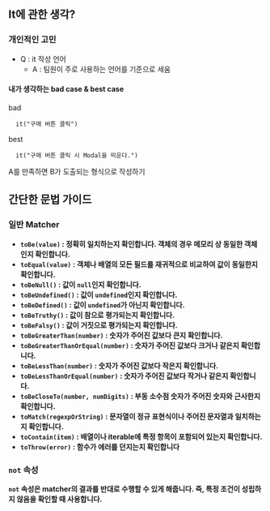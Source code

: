 ## It에 관한 생각?

### 개인적인 고민
- Q : it 작성 언어
  - A : 팀원이 주로 사용하는 언어를 기준으로 세움

#### 내가 생각하는 bad case & best case
bad
```
  it("구매 버튼 클릭")
```

best
```
  it("구매 버튼 클릭 시 Modal을 띄운다.")
```
A를 만족하면 B가 도출되는 형식으로 작성하기

## 간단한 문법 가이드

### **일반 Matcher**

- **`toBe(value)` : 정확히 일치하는지 확인합니다. 객체의 경우 메모리 상 동일한 객체인지 확인합니다.**
- **`toEqual(value)`  : 객체나 배열의 모든 필드를 재귀적으로 비교하여 값이 동일한지 확인합니다.**
- **`toBeNull()` : 값이 `null`인지 확인합니다.**
- **`toBeUndefined()` : 값이 `undefined`인지 확인합니다.**
- **`toBeDefined()` : 값이 `undefined`가 아닌지 확인합니다.**
- **`toBeTruthy()`  : 값이 참으로 평가되는지 확인합니다.**
- **`toBeFalsy()`  : 값이 거짓으로 평가되는지 확인합니다.**
- **`toBeGreaterThan(number)` : 숫자가 주어진 값보다 큰지 확인합니다.**
- **`toBeGreaterThanOrEqual(number)` : 숫자가 주어진 값보다 크거나 같은지 확인합니다.**
- **`toBeLessThan(number)` : 숫자가 주어진 값보다 작은지 확인합니다.**
- **`toBeLessThanOrEqual(number)` : 숫자가 주어진 값보다 작거나 같은지 확인합니다.**
- **`toBeCloseTo(number, numDigits)` : 부동 소수점 숫자가 주어진 숫자와 근사한지 확인합니다.**
- **`toMatch(regexpOrString)` : 문자열이 정규 표현식이나 주어진 문자열과 일치하는지 확인합니다.**
- **`toContain(item)` : 배열이나 iterable에 특정 항목이 포함되어 있는지 확인합니다.**
- **`toThrow(error)` : 함수가 에러를 던지는지 확인합니다**

### **`not` 속성**

**`not` 속성은 matcher의 결과를 반대로 수행할 수 있게 해줍니다. 즉, 특정 조건이 성립하지 않음을 확인할 때 사용합니다.**

